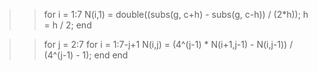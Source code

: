  >> for i = 1:7
    N(i,1) = double((subs(g, c+h) - subs(g, c-h)) / (2*h));
    h = h / 2;
end

>> for j = 2:7
    for i = 1:7-j+1
        N(i,j) = (4^(j-1) * N(i+1,j-1) - N(i,j-1)) / (4^(j-1) - 1);
    end
end
